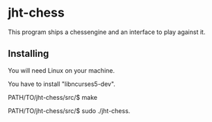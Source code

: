 
# jht-chess

This program ships a chessengine and an interface to play against it.

Installing
------------------------------------
You will need Linux on your machine.

You have to install "libncurses5-dev".


PATH/TO/jht-chess/src/$ make

PATH/TO/jht-chess/src/$ sudo ./jht-chess.

